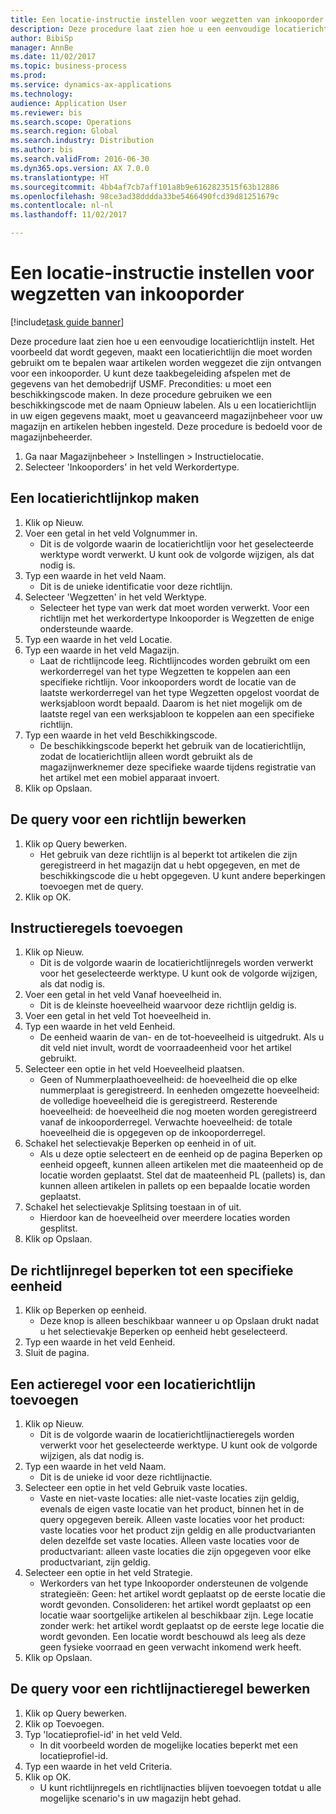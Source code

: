 ```yaml
--- 
title: Een locatie-instructie instellen voor wegzetten van inkooporder
description: Deze procedure laat zien hoe u een eenvoudige locatierichtlijn instelt.
author: BibiSp
manager: AnnBe
ms.date: 11/02/2017
ms.topic: business-process
ms.prod: 
ms.service: dynamics-ax-applications
ms.technology: 
audience: Application User
ms.reviewer: bis
ms.search.scope: Operations
ms.search.region: Global
ms.search.industry: Distribution
ms.author: bis
ms.search.validFrom: 2016-06-30
ms.dyn365.ops.version: AX 7.0.0
ms.translationtype: HT
ms.sourcegitcommit: 4bb4af7cb7aff101a8b9e6162823515f63b12886
ms.openlocfilehash: 98ce3ad38dddda33be5466490fcd39d81251679c
ms.contentlocale: nl-nl
ms.lasthandoff: 11/02/2017

---
```

# <a name="set-up-a-location-directive-for-purchase-order-put-away"></a>Een locatie-instructie instellen voor wegzetten van inkooporder

[!include[task guide banner](../../includes/task-guide-banner.md)]

Deze procedure laat zien hoe u een eenvoudige locatierichtlijn instelt. Het voorbeeld dat wordt gegeven, maakt een locatierichtlijn die moet worden gebruikt om te bepalen waar artikelen worden weggezet die zijn ontvangen voor een inkooporder. U kunt deze taakbegeleiding afspelen met de gegevens van het demobedrijf USMF. Precondities: u moet een beschikkingscode maken. In deze procedure gebruiken we een beschikkingscode met de naam Opnieuw labelen. Als u een locatierichtlijn in uw eigen gegevens maakt, moet u geavanceerd magazijnbeheer voor uw magazijn en artikelen hebben ingesteld.  Deze procedure is bedoeld voor de magazijnbeheerder.

1. Ga naar Magazijnbeheer > Instellingen > Instructielocatie.
2. Selecteer 'Inkooporders' in het veld Werkordertype.

## <a name="create-a-location-directive-header"></a>Een locatierichtlijnkop maken
1. Klik op Nieuw.
2. Voer een getal in het veld Volgnummer in.
    * Dit is de volgorde waarin de locatierichtlijn voor het geselecteerde werktype wordt verwerkt. U kunt ook de volgorde wijzigen, als dat nodig is.  
3. Typ een waarde in het veld Naam.
    * Dit is de unieke identificatie voor deze richtlijn.  
4. Selecteer 'Wegzetten' in het veld Werktype.
    * Selecteer het type van werk dat moet worden verwerkt. Voor een richtlijn met het werkordertype Inkooporder is Wegzetten de enige ondersteunde waarde.  
5. Typ een waarde in het veld Locatie.
6. Typ een waarde in het veld Magazijn.
    * Laat de richtlijncode leeg.  Richtlijncodes worden gebruikt om een werkorderregel van het type Wegzetten te koppelen aan een specifieke richtlijn. Voor inkooporders wordt de locatie van de laatste werkorderregel van het type Wegzetten opgelost voordat de werksjabloon wordt bepaald. Daarom is het niet mogelijk om de laatste regel van een werksjabloon te koppelen aan een specifieke richtlijn.   
7. Typ een waarde in het veld Beschikkingscode.
    * De beschikkingscode beperkt het gebruik van de locatierichtlijn, zodat de locatierichtlijn alleen wordt gebruikt als de magazijnwerknemer deze specifieke waarde tijdens registratie van het artikel met een mobiel apparaat invoert.  
8. Klik op Opslaan.

## <a name="edit-the-query-for-directive"></a>De query voor een richtlijn bewerken
1. Klik op Query bewerken.
    * Het gebruik van deze richtlijn is al beperkt tot artikelen die zijn geregistreerd in het magazijn dat u hebt opgegeven, en met de beschikkingscode die u hebt opgegeven. U kunt andere beperkingen toevoegen met de query.  
2. Klik op OK.

## <a name="add-directive-lines"></a>Instructieregels toevoegen
1. Klik op Nieuw.
    * Dit is de volgorde waarin de locatierichtlijnregels worden verwerkt voor het geselecteerde werktype. U kunt ook de volgorde wijzigen, als dat nodig is.  
2. Voer een getal in het veld Vanaf hoeveelheid in.
    * Dit is de kleinste hoeveelheid waarvoor deze richtlijn geldig is.  
3. Voer een getal in het veld Tot hoeveelheid in.
4. Typ een waarde in het veld Eenheid.
    * De eenheid waarin de van- en de tot-hoeveelheid is uitgedrukt. Als u dit veld niet invult, wordt de voorraadeenheid voor het artikel gebruikt.  
5. Selecteer een optie in het veld Hoeveelheid plaatsen.
    * Geen of Nummerplaathoeveelheid: de hoeveelheid die op elke nummerplaat is geregistreerd. In eenheden omgezette hoeveelheid: de volledige hoeveelheid die is geregistreerd. Resterende hoeveelheid: de hoeveelheid die nog moeten worden geregistreerd vanaf de inkooporderregel. Verwachte hoeveelheid: de totale hoeveelheid die is opgegeven op de inkooporderregel.  
6. Schakel het selectievakje Beperken op eenheid in of uit.
    * Als u deze optie selecteert en de eenheid op de pagina Beperken op eenheid opgeeft, kunnen alleen artikelen met die maateenheid op de locatie worden geplaatst. Stel dat de maateenheid PL (pallets) is, dan kunnen alleen artikelen in pallets op een bepaalde locatie worden geplaatst.  
7. Schakel het selectievakje Splitsing toestaan in of uit.
    * Hierdoor kan de hoeveelheid over meerdere locaties worden gesplitst.  
8. Klik op Opslaan.

## <a name="restrict-the-directive-line-to-a-specific-unit"></a>De richtlijnregel beperken tot een specifieke eenheid
1. Klik op Beperken op eenheid.
    * Deze knop is alleen beschikbaar wanneer u op Opslaan drukt nadat u het selectievakje Beperken op eenheid hebt geselecteerd.  
2. Typ een waarde in het veld Eenheid.
3. Sluit de pagina.

## <a name="add-a-location-directive-action-line"></a>Een actieregel voor een locatierichtlijn toevoegen
1. Klik op Nieuw.
    * Dit is de volgorde waarin de locatierichtlijnactieregels worden verwerkt voor het geselecteerde werktype. U kunt ook de volgorde wijzigen, als dat nodig is.  
2. Typ een waarde in het veld Naam.
    * Dit is de unieke id voor deze richtlijnactie.  
3. Selecteer een optie in het veld Gebruik vaste locaties.
    * Vaste en niet-vaste locaties: alle niet-vaste locaties zijn geldig, evenals de eigen vaste locatie van het product, binnen het in de query opgegeven bereik.  Alleen vaste locaties voor het product: vaste locaties voor het product zijn geldig en alle productvarianten delen dezelfde set vaste locaties. Alleen vaste locaties voor de productvariant: alleen vaste locaties die zijn opgegeven voor elke productvariant, zijn geldig.  
4. Selecteer een optie in het veld Strategie.
    * Werkorders van het type Inkooporder ondersteunen de volgende strategieën: Geen: het artikel wordt geplaatst op de eerste locatie die wordt gevonden. Consolideren: het artikel wordt geplaatst op een locatie waar soortgelijke artikelen al beschikbaar zijn. Lege locatie zonder werk: het artikel wordt geplaatst op de eerste lege locatie die wordt gevonden. Een locatie wordt beschouwd als leeg als deze geen fysieke voorraad en geen verwacht inkomend werk heeft.  
5. Klik op Opslaan.

## <a name="edit-the-query-for-directive-action-line"></a>De query voor een richtlijnactieregel bewerken
1. Klik op Query bewerken.
2. Klik op Toevoegen.
3. Typ 'locatieprofiel-id' in het veld Veld.
    * In dit voorbeeld worden de mogelijke locaties beperkt met een locatieprofiel-id.  
4. Typ een waarde in het veld Criteria.
5. Klik op OK.
    * U kunt richtlijnregels en richtlijnacties blijven toevoegen totdat u alle mogelijke scenario's in uw magazijn hebt gehad.  


